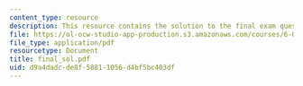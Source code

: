 ```yaml
---
content_type: resource
description: This resource contains the solution to the final exam questions.
file: https://ol-ocw-studio-app-production.s3.amazonaws.com/courses/6-046j-introduction-to-algorithms-sma-5503-fall-2005/d9a4dadcde8f58811056d4bf5bc403df_final_sol.pdf
file_type: application/pdf
resourcetype: Document
title: final_sol.pdf
uid: d9a4dadc-de8f-5881-1056-d4bf5bc403df
---
```


